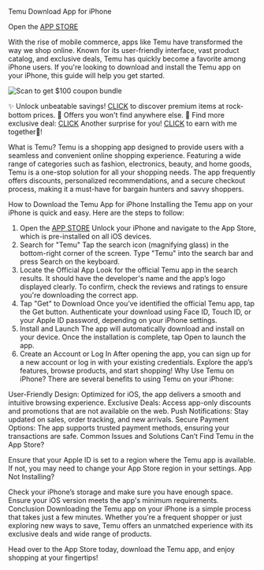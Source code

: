 Temu Download App for iPhone  

Open the [APP STORE](https://app.temu.com/m/us8o075j4ki)

With the rise of mobile commerce, apps like Temu have transformed the way we shop online. Known for its user-friendly interface, vast product catalog, and exclusive deals, Temu has quickly become a favorite among iPhone users. If you're looking to download and install the Temu app on your iPhone, this guide will help you get started.

![Scan to get $100 coupon bundle](https://i.ibb.co/fMLKQ34/image.png)



✨ Unlock unbeatable savings! [CLICK](https://app.temu.com/m/uhwxj6g913c) to discover premium items at rock-bottom prices. 🚀 Offers you won't find anywhere else. 🌟 Find more exclusive deal: [CLICK](https://temu.to/k/uegrs2a386w)
Another surprise for you! [CLICK](https://temu.to/k/eoz8cgexy4v) to earn with me together🤝!

What is Temu?
Temu is a shopping app designed to provide users with a seamless and convenient online shopping experience. Featuring a wide range of categories such as fashion, electronics, beauty, and home goods, Temu is a one-stop solution for all your shopping needs. The app frequently offers discounts, personalized recommendations, and a secure checkout process, making it a must-have for bargain hunters and savvy shoppers.

How to Download the Temu App for iPhone
Installing the Temu app on your iPhone is quick and easy. Here are the steps to follow:

1. Open the [APP STORE](https://app.temu.com/m/us8o075j4ki)
Unlock your iPhone and navigate to the App Store, which is pre-installed on all iOS devices.
2. Search for "Temu"
Tap the search icon (magnifying glass) in the bottom-right corner of the screen.
Type "Temu" into the search bar and press Search on the keyboard.
3. Locate the Official App
Look for the official Temu app in the search results. It should have the developer's name and the app’s logo displayed clearly.
To confirm, check the reviews and ratings to ensure you're downloading the correct app.
4. Tap "Get" to Download
Once you’ve identified the official Temu app, tap the Get button.
Authenticate your download using Face ID, Touch ID, or your Apple ID password, depending on your iPhone settings.
5. Install and Launch
The app will automatically download and install on your device.
Once the installation is complete, tap Open to launch the app.
6. Create an Account or Log In
After opening the app, you can sign up for a new account or log in with your existing credentials.
Explore the app’s features, browse products, and start shopping!
Why Use Temu on iPhone?
There are several benefits to using Temu on your iPhone:

User-Friendly Design: Optimized for iOS, the app delivers a smooth and intuitive browsing experience.
Exclusive Deals: Access app-only discounts and promotions that are not available on the web.
Push Notifications: Stay updated on sales, order tracking, and new arrivals.
Secure Payment Options: The app supports trusted payment methods, ensuring your transactions are safe.
Common Issues and Solutions
Can’t Find Temu in the App Store?

Ensure that your Apple ID is set to a region where the Temu app is available. If not, you may need to change your App Store region in your settings.
App Not Installing?

Check your iPhone’s storage and make sure you have enough space.
Ensure your iOS version meets the app's minimum requirements.
Conclusion
Downloading the Temu app on your iPhone is a simple process that takes just a few minutes. Whether you're a frequent shopper or just exploring new ways to save, Temu offers an unmatched experience with its exclusive deals and wide range of products.

Head over to the App Store today, download the Temu app, and enjoy shopping at your fingertips!

